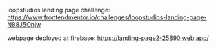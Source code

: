 loopstudios landing page challenge: https://www.frontendmentor.io/challenges/loopstudios-landing-page-N88J5Onjw

webpage deployed at firebase: https://landing-page2-25890.web.app/
